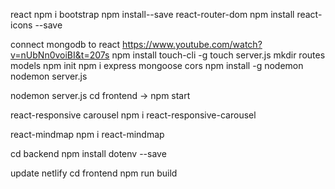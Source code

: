 react
npm i bootstrap
npm install--save react-router-dom
npm install react-icons --save


connect mongodb to react 
https://www.youtube.com/watch?v=nUbNn0voiBI&t=207s
npm install touch-cli -g
touch server.js
mkdir routes models
npm init
npm i express mongoose cors
npm install -g nodemon
nodemon server.js

nodemon server.js
cd frontend -> npm start

react-responsive carousel
npm i react-responsive-carousel

react-mindmap
npm i react-mindmap

cd backend
npm install dotenv --save

update netlify
cd frontend
npm run build